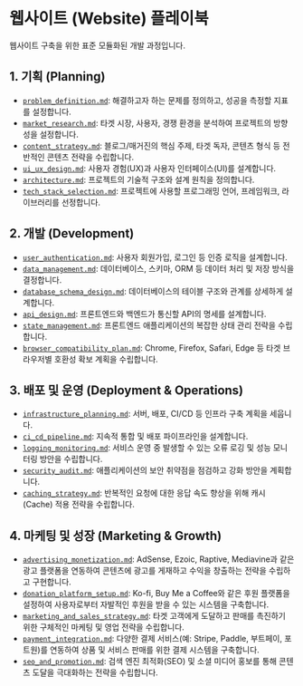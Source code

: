 # 웹사이트 (Website) 플레이북

웹사이트 구축을 위한 표준 모듈화된 개발 과정입니다.

## 1. 기획 (Planning)

* [`problem_definition.md`](../modules/problem_definition.md): 해결하고자 하는 문제를 정의하고, 성공을 측정할 지표를 설정합니다.
* [`market_research.md`](../modules/market_research.md): 타겟 시장, 사용자, 경쟁 환경을 분석하여 프로젝트의 방향성을 설정합니다.
* [`content_strategy.md`](../modules/content_strategy.md): 블로그/매거진의 핵심 주제, 타겟 독자, 콘텐츠 형식 등 전반적인 콘텐츠 전략을 수립합니다.
* [`ui_ux_design.md`](../modules/ui_ux_design.md): 사용자 경험(UX)과 사용자 인터페이스(UI)를 설계합니다.
* [`architecture.md`](../modules/architecture.md): 프로젝트의 기술적 구조와 설계 원칙을 정의합니다.
* [`tech_stack_selection.md`](../modules/tech_stack_selection.md): 프로젝트에 사용할 프로그래밍 언어, 프레임워크, 라이브러리를 선정합니다.

## 2. 개발 (Development)

* [`user_authentication.md`](../modules/user_authentication.md): 사용자 회원가입, 로그인 등 인증 로직을 설계합니다.
* [`data_management.md`](../modules/data_management.md): 데이터베이스, 스키마, ORM 등 데이터 처리 및 저장 방식을 결정합니다.
* [`database_schema_design.md`](../modules/database_schema_design.md): 데이터베이스의 테이블 구조와 관계를 상세하게 설계합니다.
* [`api_design.md`](../modules/api_design.md): 프론트엔드와 백엔드가 통신할 API의 명세를 설계합니다.
* [`state_management.md`](../modules/state_management.md): 프론트엔드 애플리케이션의 복잡한 상태 관리 전략을 수립합니다.
* [`browser_compatibility_plan.md`](../modules/browser_compatibility_plan.md): Chrome, Firefox, Safari, Edge 등 타겟 브라우저별 호환성 확보 계획을 수립합니다.

## 3. 배포 및 운영 (Deployment & Operations)

* [`infrastructure_planning.md`](../modules/infrastructure_planning.md): 서버, 배포, CI/CD 등 인프라 구축 계획을 세웁니다.
* [`ci_cd_pipeline.md`](../modules/ci_cd_pipeline.md): 지속적 통합 및 배포 파이프라인을 설계합니다.
* [`logging_monitoring.md`](../modules/logging_monitoring.md): 서비스 운영 중 발생할 수 있는 오류 로깅 및 성능 모니터링 방안을 수립합니다.
* [`security_audit.md`](../modules/security_audit.md): 애플리케이션의 보안 취약점을 점검하고 강화 방안을 계획합니다.
* [`caching_strategy.md`](../modules/caching_strategy.md): 반복적인 요청에 대한 응답 속도 향상을 위해 캐시(Cache) 적용 전략을 수립합니다.

## 4. 마케팅 및 성장 (Marketing & Growth)

* [`advertising_monetization.md`](../modules/advertising_monetization.md): AdSense, Ezoic, Raptive, Mediavine과 같은 광고 플랫폼을 연동하여 콘텐츠에 광고를 게재하고 수익을 창출하는 전략을 수립하고 구현합니다.
* [`donation_platform_setup.md`](../modules/donation_platform_setup.md): Ko-fi, Buy Me a Coffee와 같은 후원 플랫폼을 설정하여 사용자로부터 자발적인 후원을 받을 수 있는 시스템을 구축합니다.
* [`marketing_and_sales_strategy.md`](../modules/marketing_and_sales_strategy.md): 타겟 고객에게 도달하고 판매를 촉진하기 위한 구체적인 마케팅 및 영업 전략을 수립합니다.
* [`payment_integration.md`](../modules/payment_integration.md): 다양한 결제 서비스(예: Stripe, Paddle, 부트페이, 포트원)를 연동하여 상품 및 서비스 판매를 위한 결제 시스템을 구축합니다.
* [`seo_and_promotion.md`](../modules/seo_and_promotion.md): 검색 엔진 최적화(SEO) 및 소셜 미디어 홍보를 통해 콘텐츠 도달을 극대화하는 전략을 수립합니다.
